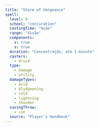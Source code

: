 ```yaml
---
title: "Storm of Vengeance"
spell:
  level: 9
  school: "conjuration"
  castingTime: "Ação"
  range: "Visão"
  components:
    v: true
    s: true
  duration: "Concentração, até 1 minuto"
  casters:
    - druid
  type:
    - damage
    - utility
  damageTypes:
    - acid
    - bludgeoning
    - cold
    - lightning
    - thunder
  savingThrow:
    - con
  source: "Player's Handbook"
---
```

